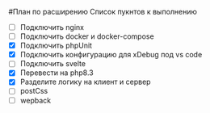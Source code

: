 #План по расширению
Список пукнтов к выполнению
- [ ] Подключить nginx
- [ ] Подключить docker и docker-compose
- [x] Подключить phpUnit
- [x] Подключить конфигурацию для xDebug под vs code
- [ ] Подключить svelte
- [x] Перевести на php8.3
- [x] Разделите логику на клиент и сервер
- [ ] postCss
- [ ] wepback
